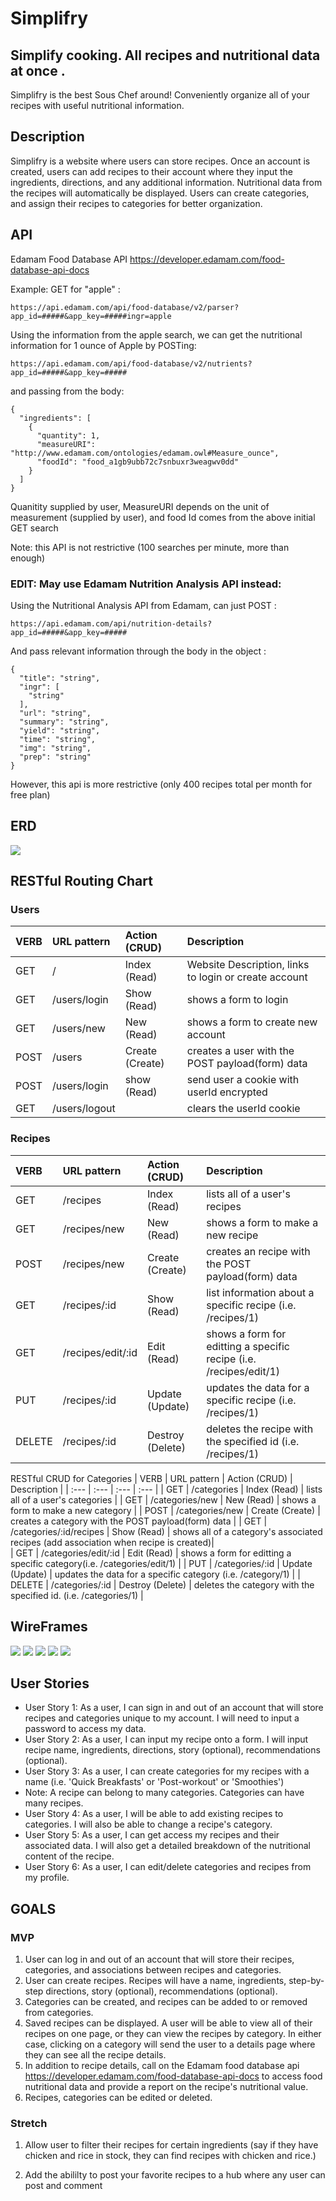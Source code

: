 # Simplifry
## Simplify cooking. All recipes and nutritional data at once . 

Simplifry is the best Sous Chef around! Conveniently organize all of your recipes  with useful nutritional information. 

## Description 
Simplifry is a website where users can store recipes. Once an account is created, users can add recipes to their account where they input the ingredients, directions, and any additional information. Nutritional data from the recipes will automatically be displayed. Users can create categories, and assign their recipes to categories for better organization. 
## API 
Edamam Food Database API https://developer.edamam.com/food-database-api-docs

Example: GET for "apple" : 
```
https://api.edamam.com/api/food-database/v2/parser?app_id=#####&app_key=#####ingr=apple
```
Using the information from the apple search, we can get the nutritional information for 1 ounce of Apple by POSTing:
```
https://api.edamam.com/api/food-database/v2/nutrients?app_id=#####&app_key=#####
```
and passing from the body: 
```
{
  "ingredients": [
    {
      "quantity": 1,
      "measureURI": "http://www.edamam.com/ontologies/edamam.owl#Measure_ounce",
      "foodId": "food_a1gb9ubb72c7snbuxr3weagwv0dd"
    }
  ]
}
```
Quanitity supplied by user, MeasureURI depends on the unit of measurement (supplied by user), and food Id comes from the above initial GET search

Note: this API is not restrictive (100 searches per minute, more than enough)

### EDIT: May use Edamam Nutrition Analysis API instead: 
Using the Nutritional Analysis API from Edamam, can just POST : 
```
https://api.edamam.com/api/nutrition-details?app_id=#####&app_key=#####
```
And pass relevant information through the body in the object : 
```
{
  "title": "string",
  "ingr": [
    "string"
  ],
  "url": "string",
  "summary": "string",
  "yield": "string",
  "time": "string",
  "img": "string",
  "prep": "string"
}
```
However, this api is more restrictive (only 400 recipes total per month for free plan)


## ERD 
![](img/ERD.png)

## RESTful Routing Chart
### Users
| VERB | URL pattern | Action \(CRUD\) | Description |
| :--- | :--- | :--- | :--- |
| GET | / | Index \(Read\)   | Website Description, links to login or create account |
| GET | /users/login | Show \(Read\)  | shows a form to login |
| GET | /users/new | New \(Read\) | shows a form to create new account |
| POST | /users | Create \(Create\) | creates a user with the POST payload\(form\) data |
| POST | /users/login | show \(Read\) | send user a cookie with userId encrypted |
| GET | /users/logout |  | clears the userId cookie |


### Recipes
| VERB | URL pattern | Action \(CRUD\) | Description |
| :--- | :--- | :--- | :--- |
| GET | /recipes | Index \(Read\) | lists all of a user's recipes |
| GET | /recipes/new | New \(Read\) | shows a form to make a new recipe |
| POST | /recipes/new | Create \(Create\) | creates an recipe with the POST payload\(form\) data |
| GET | /recipes/:id | Show \(Read\) | list information about a specific recipe \(i.e. /recipes/1\) |
| GET | /recipes/edit/:id | Edit \(Read\) | shows a form for editting a specific recipe \(i.e. /recipes/edit/1\) |
| PUT | /recipes/:id | Update \(Update\) | updates the data for a specific recipe \(i.e. /recipes/1\) |
| DELETE | /recipes/:id | Destroy \(Delete\) | deletes the recipe with the specified id \(i.e. /recipes/1\) |

RESTful CRUD for Categories
| VERB | URL pattern | Action \(CRUD\) | Description |
| :--- | :--- | :--- | :--- |
| GET | /categories | Index \(Read\) | lists all of a user's categories |
| GET | /categories/new | New \(Read\) | shows a form to make a new category |
| POST | /categories/new | Create \(Create\) | creates a category with the POST payload\(form\) data |
| GET | /categories/:id/recipes | Show \(Read\) | shows all of a category's associated recipes (add association when recipe is created)|                          
| GET | /categories/edit/:id | Edit \(Read\) | shows a form for editting a specific category\(i.e. /categories/edit/1\) |
| PUT | /categories/:id | Update \(Update\) | updates the data for a specific category \(i.e. /category/1\) |
| DELETE | /categories/:id | Destroy \(Delete\) | deletes the category with the specified id. \(i.e. /categories/1\) |
## WireFrames
![](img/indexWireframe.png)
![](img/recipeNewWireframe.png)
![](img/recipesShowWireframe.png)
![](img/recipeShowDetails.png)
![](img/categoriesShowWireframe.png)
## User Stories

* User Story 1: As a user, I can sign in and out of an account that will store recipes and categories unique to my account. I will need to input a password to access my data. 
* User Story 2: As a user, I can input my recipe onto a form. I will input recipe name, ingredients, directions, story (optional), recommendations (optional). 
* User Story 3: As a user, I can create categories for my recipes with a name (i.e. 'Quick Breakfasts' or 'Post-workout' or 'Smoothies')    
* Note: A recipe can belong to many categories. Categories can have many recipes. 
* User Story 4: As a user, I will be able to add existing recipes to categories. I will also be able to change a recipe's category. 
* User Story 5: As a user, I can get access my recipes and their associated data. I will also get a detailed breakdown of the nutritional content of the recipe. 
* User Story 6: As a user, I can edit/delete categories and recipes from my profile. 

## GOALS 

### MVP 
1. User can log in and out of an account that will store their recipes, categories, and associations between recipes and categories. 
2. User can create recipes. Recipes will have a name, ingredients, step-by-step directions, story (optional), recommendations (optional). 
3. Categories can be created, and recipes can be added to or removed from categories.
4. Saved recipes can be displayed. A user will be able to view all of their recipes on one page, or they can view the recipes by category. In either case, clicking on a category will send the user to a details page where they can see all the recipe details. 
5. In addition to recipe details, call on the Edamam food database api https://developer.edamam.com/food-database-api-docs to access food nutritional data and provide a report on the recipe's nutritional value. 
6. Recipes, categories can be edited or deleted. 
### Stretch
1. Allow user to filter their recipes for certain ingredients (say if they have chicken and rice in stock, they can find recipes with chicken and rice.)

2. Add the abililty to post your favorite recipes to a hub where any user can post and comment 


